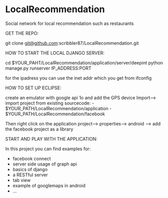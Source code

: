 LocalRecommendation
===================

Social network for local recommendation such as restaurants

GET THE REPO:

git clone git@github.com:scribbler87/LocalRecommendation.git


HOW TO START THE LOCAL DJANGO SERVER:

cd $YOUR_PAHT/LocalRecommendation/application/server/deepint
python manage.py runserver IP_ADDRESS:PORT

for the ipadress you can use the inet addr which you get from ifconfig

HOW TO SET UP ECLIPSE:

create an emulator with google api 1o and add the GPS device
Import--> import project from existing sourcecode:
        - $YOUR_PATH/LocalRecommendation/application
        - $YOUR_PATH/LocalRecommendation/facebook

Then right click on the application project--> properties--> android
--> add the facebook project as a library


START AND PLAY WITH THE APPLICATION:

In this project you can find examples for:
- facebook connect
- server side usage of graph api
- basics of django
- a RESTful server
- tab view
- example of googlemaps in android
- ...
